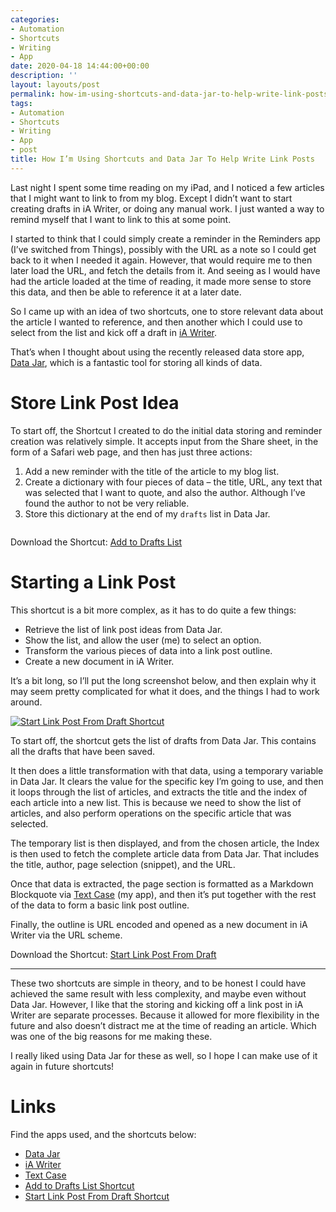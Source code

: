 ```yaml
---
categories:
- Automation
- Shortcuts
- Writing
- App
date: 2020-04-18 14:44:00+00:00
description: ''
layout: layouts/post
permalink: how-im-using-shortcuts-and-data-jar-to-help-write-link-posts/
tags:
- Automation
- Shortcuts
- Writing
- App
- post
title: How I’m Using Shortcuts and Data Jar To Help Write Link Posts
---
```


<p>Last night I spent some time reading on my iPad, and I noticed a few articles that I might want to link to from my blog. Except I didn’t want to start creating drafts in iA Writer, or doing any manual work. I just wanted a way to remind myself that I want to link to this at some point.</p>
<p>I started to think that I could simply create a reminder in the Reminders app (I’ve switched from Things), possibly with the URL as a note so I could get back to it when I needed it again. However, that would require me to then later load the URL, and fetch the details from it. And seeing as I would have had the article loaded at the time of reading, it made more sense to store this data, and then be able to reference it at a later date.</p>
<p>So I came up with an idea of two shortcuts, one to store relevant data about the article I wanted to reference, and then another which I could use to select from the list and kick off a draft in <a href="https://apps.apple.com/gb/app/ia-writer/id775737172">iA Writer</a>.</p>
<p>That’s when I thought about using the recently released data store app, <a href="https://apps.apple.com/gb/app/data-jar/id1453273600">Data Jar</a>, which is a fantastic tool for storing all kinds of data.</p>
<h1>Store Link Post Idea</h1>
<p>To start off, the Shortcut I created to do the initial data storing and reminder creation was relatively simple. It accepts input from the Share sheet, in the form of a Safari web page, and then has just three actions:</p>
<ol>
<li>Add a new reminder with the title of the article to my blog list.</li>
<li>Create a dictionary with four pieces of data &#8211; the title, URL, any text that was selected that I want to quote, and also the author. Although I’ve found the author to not be very reliable.</li>
<li>Store this dictionary at the end of my <code>drafts</code> list in Data Jar.</li>
</ol>
<p><a href="https://chrishannah.me/images/2020/04/Image.png"><img src="https://chrishannah.me/images/2020/04/Image.png" alt=""></a></p>
<p>Download the Shortcut: <a href="https://www.icloud.com/shortcuts/cda947a8097f4b6290c7a67da9666074">Add to Drafts List</a></p>
<h1>Starting a Link Post</h1>
<p>This shortcut is a bit more complex, as it has to do quite a few things:</p>
<ul>
<li>Retrieve the list of link post ideas from Data Jar.</li>
<li>Show the list, and allow the user (me) to select an option.</li>
<li>Transform the various pieces of data into a link post outline.</li>
<li>Create a new document in iA Writer.</li>
</ul>
<p>It’s a bit long, so I’ll put the long screenshot below, and then explain why it may seem pretty complicated for what it does, and the things I had to work around.</p>
<p><a href="https://chrishannah.me/images/2020/04/63367181-1299-410A-A9A8-9EF07FB52A9E-scaled.jpeg"><img src="https://chrishannah.me/images/2020/04/63367181-1299-410A-A9A8-9EF07FB52A9E-scaled.jpeg" alt="Start Link Post From Draft Shortcut"></a></p>
<p>To start off, the shortcut gets the list of drafts from Data Jar. This contains all the drafts that have been saved.</p>
<p>It then does a little transformation with that data, using a temporary variable in Data Jar. It clears the value for the specific key I’m going to use, and then it loops through the list of articles, and extracts the title and the index of each article into a new list. This is because we need to show the list of articles, and also perform operations on the specific article that was selected.</p>
<p>The temporary list is then displayed, and from the chosen article, the Index is then used to fetch the complete article data from Data Jar. That includes the title, author, page selection (snippet), and the URL.</p>
<p>Once that data is extracted, the page section is formatted as a Markdown Blockquote via <a href="https://textcase.app">Text Case</a> (my app), and then it’s put together with the rest of the data to form a basic link post outline.</p>
<p>Finally, the outline is URL encoded and opened as a new document in iA Writer via the URL scheme.</p>
<p>Download the Shortcut: <a href="https://www.icloud.com/shortcuts/6e21b6a401954b87b82b11eacc757892">Start Link Post From Draft</a></p>
<hr>
<p>These two shortcuts are simple in theory, and to be honest I could have achieved the same result with less complexity, and maybe even without Data Jar. However, I like that the storing and kicking off a link post in iA Writer are separate processes. Because it allowed for more flexibility in the future and also doesn’t distract me at the time of reading an article. Which was one of the big reasons for me making these.</p>
<p>I really liked using Data Jar for these as well, so I hope I can make use of it again in future shortcuts!</p>
<h1>Links</h1>
<p>Find the apps used, and the shortcuts below:</p>
<ul>
<li><a href="https://apps.apple.com/gb/app/data-jar/id1453273600">Data Jar</a></li>
<li><a href="https://apps.apple.com/gb/app/ia-writer/id775737172">iA Writer</a></li>
<li><a href="https://textcase.app">Text Case</a></li>
<li><a href="https://www.icloud.com/shortcuts/cda947a8097f4b6290c7a67da9666074">Add to Drafts List Shortcut</a></li>
<li><a href="https://www.icloud.com/shortcuts/6e21b6a401954b87b82b11eacc757892">Start Link Post From Draft Shortcut</a></li>
</ul>
